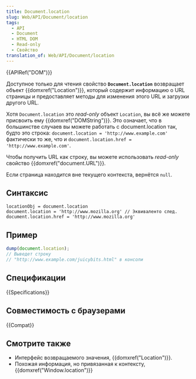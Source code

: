 ```yaml
---
title: Document.location
slug: Web/API/Document/location
tags:
  - API
  - Document
  - HTML DOM
  - Read-only
  - Свойство
translation_of: Web/API/Document/location
---
```


{{APIRef("DOM")}}

Доступное только для чтения свойство **`Document.location`** возвращает объект {{domxref("Location")}}, который содержит информацию о URL страницы и предоставляет методы для изменения этого URL и загрузки другого URL.

Хотя `Document.location` это _read-only_ объект `Location`, вы всё же можете присвоить ему {{domxref("DOMString")}}. Это означает, что в большинстве случаев вы можете работать с document.location так, будто это строка: `document.location = 'http://www.example.com'` фактически то же, что и `document.location.href = 'http://www.example.com'`.

Чтобы получить URL как строку, вы можете использовать _read-only_ свойство {{domxref("document.URL")}}.

Если страница находится вне текущего контекста, вернётся `null`.

## Синтаксис

```
locationObj = document.location
document.location = 'http://www.mozilla.org' // Эквиваленто след.
document.location.href = 'http://www.mozilla.org'
```

## Пример

```js
dump(document.location);
// Выведет строку
// "http://www.example.com/juicybits.html" в консоли
```

## Спецификации

{{Specifications}}

## Совместимость с браузерами

{{Compat}}

## Смотрите также

- Интерфейс возвращаемого значения, {{domxref("Location")}}.
- Похожая информация, но привязанная к контексту, {{domxref("Window.location")}}
